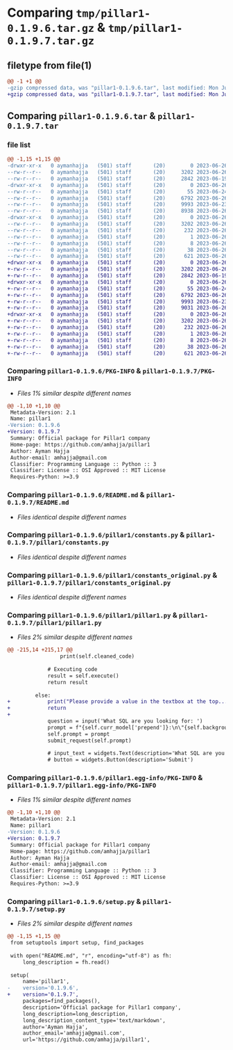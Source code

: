 # Comparing `tmp/pillar1-0.1.9.6.tar.gz` & `tmp/pillar1-0.1.9.7.tar.gz`

## filetype from file(1)

```diff
@@ -1 +1 @@
-gzip compressed data, was "pillar1-0.1.9.6.tar", last modified: Mon Jun 26 13:11:27 2023, max compression
+gzip compressed data, was "pillar1-0.1.9.7.tar", last modified: Mon Jun 26 13:13:00 2023, max compression
```

## Comparing `pillar1-0.1.9.6.tar` & `pillar1-0.1.9.7.tar`

### file list

```diff
@@ -1,15 +1,15 @@
-drwxr-xr-x   0 aymanhajja   (501) staff       (20)        0 2023-06-26 13:11:27.412727 pillar1-0.1.9.6/
--rw-r--r--   0 aymanhajja   (501) staff       (20)     3202 2023-06-26 13:11:27.412562 pillar1-0.1.9.6/PKG-INFO
--rw-r--r--   0 aymanhajja   (501) staff       (20)     2842 2023-06-19 22:34:12.000000 pillar1-0.1.9.6/README.md
-drwxr-xr-x   0 aymanhajja   (501) staff       (20)        0 2023-06-26 13:11:27.406745 pillar1-0.1.9.6/pillar1/
--rw-r--r--   0 aymanhajja   (501) staff       (20)       55 2023-06-24 20:02:24.000000 pillar1-0.1.9.6/pillar1/__init__.py
--rw-r--r--   0 aymanhajja   (501) staff       (20)     6792 2023-06-26 13:11:05.000000 pillar1-0.1.9.6/pillar1/constants.py
--rw-r--r--   0 aymanhajja   (501) staff       (20)     9993 2023-06-23 13:24:20.000000 pillar1-0.1.9.6/pillar1/constants_original.py
--rw-r--r--   0 aymanhajja   (501) staff       (20)     8938 2023-06-26 13:11:23.000000 pillar1-0.1.9.6/pillar1/pillar1.py
-drwxr-xr-x   0 aymanhajja   (501) staff       (20)        0 2023-06-26 13:11:27.408399 pillar1-0.1.9.6/pillar1.egg-info/
--rw-r--r--   0 aymanhajja   (501) staff       (20)     3202 2023-06-26 13:11:27.000000 pillar1-0.1.9.6/pillar1.egg-info/PKG-INFO
--rw-r--r--   0 aymanhajja   (501) staff       (20)      232 2023-06-26 13:11:27.000000 pillar1-0.1.9.6/pillar1.egg-info/SOURCES.txt
--rw-r--r--   0 aymanhajja   (501) staff       (20)        1 2023-06-26 13:11:27.000000 pillar1-0.1.9.6/pillar1.egg-info/dependency_links.txt
--rw-r--r--   0 aymanhajja   (501) staff       (20)        8 2023-06-26 13:11:27.000000 pillar1-0.1.9.6/pillar1.egg-info/top_level.txt
--rw-r--r--   0 aymanhajja   (501) staff       (20)       38 2023-06-26 13:11:27.412823 pillar1-0.1.9.6/setup.cfg
--rw-r--r--   0 aymanhajja   (501) staff       (20)      621 2023-06-26 13:11:27.000000 pillar1-0.1.9.6/setup.py
+drwxr-xr-x   0 aymanhajja   (501) staff       (20)        0 2023-06-26 13:13:00.953005 pillar1-0.1.9.7/
+-rw-r--r--   0 aymanhajja   (501) staff       (20)     3202 2023-06-26 13:13:00.952888 pillar1-0.1.9.7/PKG-INFO
+-rw-r--r--   0 aymanhajja   (501) staff       (20)     2842 2023-06-19 22:34:12.000000 pillar1-0.1.9.7/README.md
+drwxr-xr-x   0 aymanhajja   (501) staff       (20)        0 2023-06-26 13:13:00.952234 pillar1-0.1.9.7/pillar1/
+-rw-r--r--   0 aymanhajja   (501) staff       (20)       55 2023-06-24 20:02:24.000000 pillar1-0.1.9.7/pillar1/__init__.py
+-rw-r--r--   0 aymanhajja   (501) staff       (20)     6792 2023-06-26 13:11:05.000000 pillar1-0.1.9.7/pillar1/constants.py
+-rw-r--r--   0 aymanhajja   (501) staff       (20)     9993 2023-06-23 13:24:20.000000 pillar1-0.1.9.7/pillar1/constants_original.py
+-rw-r--r--   0 aymanhajja   (501) staff       (20)     9031 2023-06-26 13:12:59.000000 pillar1-0.1.9.7/pillar1/pillar1.py
+drwxr-xr-x   0 aymanhajja   (501) staff       (20)        0 2023-06-26 13:13:00.952707 pillar1-0.1.9.7/pillar1.egg-info/
+-rw-r--r--   0 aymanhajja   (501) staff       (20)     3202 2023-06-26 13:13:00.000000 pillar1-0.1.9.7/pillar1.egg-info/PKG-INFO
+-rw-r--r--   0 aymanhajja   (501) staff       (20)      232 2023-06-26 13:13:00.000000 pillar1-0.1.9.7/pillar1.egg-info/SOURCES.txt
+-rw-r--r--   0 aymanhajja   (501) staff       (20)        1 2023-06-26 13:13:00.000000 pillar1-0.1.9.7/pillar1.egg-info/dependency_links.txt
+-rw-r--r--   0 aymanhajja   (501) staff       (20)        8 2023-06-26 13:13:00.000000 pillar1-0.1.9.7/pillar1.egg-info/top_level.txt
+-rw-r--r--   0 aymanhajja   (501) staff       (20)       38 2023-06-26 13:13:00.953044 pillar1-0.1.9.7/setup.cfg
+-rw-r--r--   0 aymanhajja   (501) staff       (20)      621 2023-06-26 13:13:00.000000 pillar1-0.1.9.7/setup.py
```

### Comparing `pillar1-0.1.9.6/PKG-INFO` & `pillar1-0.1.9.7/PKG-INFO`

 * *Files 1% similar despite different names*

```diff
@@ -1,10 +1,10 @@
 Metadata-Version: 2.1
 Name: pillar1
-Version: 0.1.9.6
+Version: 0.1.9.7
 Summary: Official package for Pillar1 company
 Home-page: https://github.com/amhajja/pillar1
 Author: Ayman Hajja
 Author-email: amhajja@gmail.com
 Classifier: Programming Language :: Python :: 3
 Classifier: License :: OSI Approved :: MIT License
 Requires-Python: >=3.9
```

### Comparing `pillar1-0.1.9.6/README.md` & `pillar1-0.1.9.7/README.md`

 * *Files identical despite different names*

### Comparing `pillar1-0.1.9.6/pillar1/constants.py` & `pillar1-0.1.9.7/pillar1/constants.py`

 * *Files identical despite different names*

### Comparing `pillar1-0.1.9.6/pillar1/constants_original.py` & `pillar1-0.1.9.7/pillar1/constants_original.py`

 * *Files identical despite different names*

### Comparing `pillar1-0.1.9.6/pillar1/pillar1.py` & `pillar1-0.1.9.7/pillar1/pillar1.py`

 * *Files 2% similar despite different names*

```diff
@@ -215,14 +215,17 @@
                 print(self.cleaned_code)
 
             # Executing code
             result = self.execute()
             return result
 
         else:
+            print("Please provide a value in the textbox at the top...")
+            return
+
             question = input('What SQL are you looking for: ')
             prompt = f"{self.curr_model['prepend']}:\n\"{self.background}\"\n\nAnswer this question: {question}\" {self.curr_model.get('append', '')}"
             self.prompt = prompt
             submit_request(self.prompt)
 
             # input_text = widgets.Text(description='What SQL are you looking for:', layout=widgets.Layout(width='80%'), style={'description_width': 'initial'})
             # button = widgets.Button(description='Submit')
```

### Comparing `pillar1-0.1.9.6/pillar1.egg-info/PKG-INFO` & `pillar1-0.1.9.7/pillar1.egg-info/PKG-INFO`

 * *Files 1% similar despite different names*

```diff
@@ -1,10 +1,10 @@
 Metadata-Version: 2.1
 Name: pillar1
-Version: 0.1.9.6
+Version: 0.1.9.7
 Summary: Official package for Pillar1 company
 Home-page: https://github.com/amhajja/pillar1
 Author: Ayman Hajja
 Author-email: amhajja@gmail.com
 Classifier: Programming Language :: Python :: 3
 Classifier: License :: OSI Approved :: MIT License
 Requires-Python: >=3.9
```

### Comparing `pillar1-0.1.9.6/setup.py` & `pillar1-0.1.9.7/setup.py`

 * *Files 2% similar despite different names*

```diff
@@ -1,15 +1,15 @@
 from setuptools import setup, find_packages
 
 with open("README.md", "r", encoding="utf-8") as fh:
     long_description = fh.read()
 
 setup(
     name='pillar1',
-    version='0.1.9.6',
+    version='0.1.9.7',
     packages=find_packages(),
     description='Official package for Pillar1 company',
     long_description=long_description,
     long_description_content_type='text/markdown',
     author='Ayman Hajja',
     author_email='amhajja@gmail.com',
     url='https://github.com/amhajja/pillar1',
```

